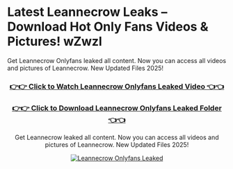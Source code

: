 # Latest Leannecrow Leaks – Download Hot Only Fans Videos & Pictures! wZwzl

Get Leannecrow Onlyfans leaked all content. Now you can access all videos and pictures of Leannecrow. New Updated Files 2025!  
<div align="center">
  
### [👉👉 Click to Watch Leannecrow Onlyfans Leaked Video 👈👈](https://links2leaks.com/leannecrow)  
### [👉👉 Click to Download Leannecrow Onlyfans Leaked Folder 👈👈](https://links2leaks.com/leannecrow)  

Get Leannecrow leaked all content. Now you can access all videos and pictures of Leannecrow. New Updated Files 2025!  

[![Leannecrow Onlyfans Leaked](https://i.ibb.co/93hzkbrt/l2l.gif)](https://links2leaks.com/leannecrow)  

</div>
